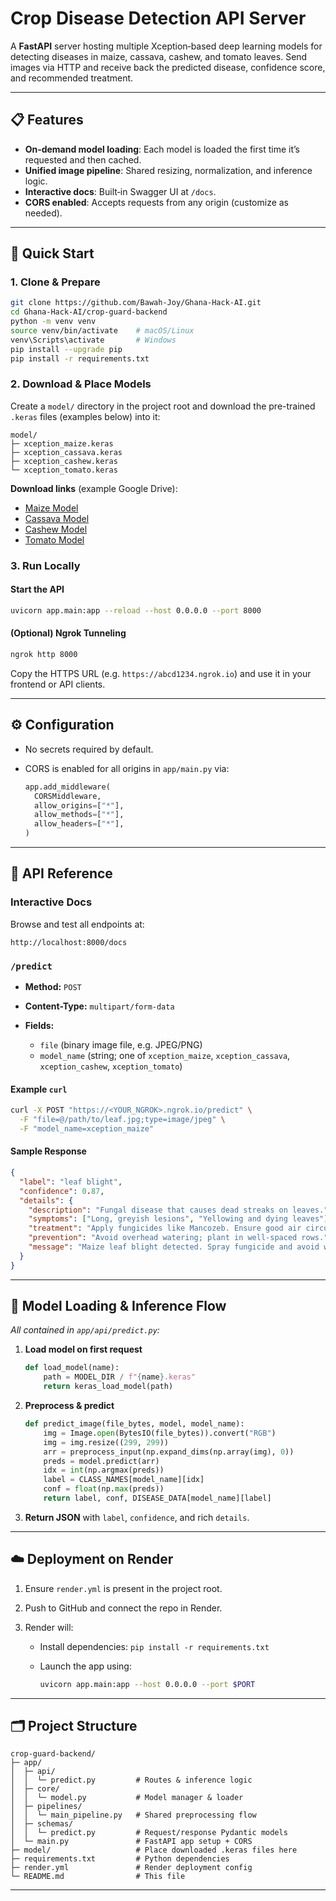 # Crop Disease Detection API Server

A **FastAPI** server hosting multiple Xception‑based deep learning models for detecting diseases in maize, cassava, cashew, and tomato leaves. Send images via HTTP and receive back the predicted disease, confidence score, and recommended treatment.

---

## 📋 Features

- **On‑demand model loading**: Each model is loaded the first time it’s requested and then cached.
- **Unified image pipeline**: Shared resizing, normalization, and inference logic.
- **Interactive docs**: Built‑in Swagger UI at `/docs`.
- **CORS enabled**: Accepts requests from any origin (customize as needed).

---

## 🚀 Quick Start

### 1. Clone & Prepare

```bash
git clone https://github.com/Bawah-Joy/Ghana-Hack-AI.git
cd Ghana-Hack-AI/crop-guard-backend
python -m venv venv
source venv/bin/activate    # macOS/Linux
venv\Scripts\activate       # Windows
pip install --upgrade pip
pip install -r requirements.txt
```

### 2. Download & Place Models

Create a `model/` directory in the project root and download the pre-trained `.keras` files (examples below) into it:

```
model/
├─ xception_maize.keras
├─ xception_cassava.keras
├─ xception_cashew.keras
└─ xception_tomato.keras
```

**Download links** (example Google Drive):

- [Maize Model](https://drive.google.com/file/d/1TLtyN5uzFUwMVL6TjTN3ejKZtZBXi2hw/view)
- [Cassava Model](https://drive.google.com/file/d/11mvp4TuIQ5NATksrRki-z2gWjJyU-j85/view)
- [Cashew Model](https://drive.google.com/file/d/1lxlHR6lWyOJJwZb9n6JST8yEd8VtcZK/view)
- [Tomato Model](https://drive.google.com/file/d/1A9a-t3kspjdxqmqz11OoK62D9JPortw3/view)

### 3. Run Locally

#### Start the API

```bash
uvicorn app.main:app --reload --host 0.0.0.0 --port 8000
```

#### (Optional) Ngrok Tunneling

```bash
ngrok http 8000
```

Copy the HTTPS URL (e.g. `https://abcd1234.ngrok.io`) and use it in your frontend or API clients.

---

## ⚙️ Configuration

- No secrets required by default.
- CORS is enabled for all origins in `app/main.py` via:

  ```python
  app.add_middleware(
    CORSMiddleware,
    allow_origins=["*"],
    allow_methods=["*"],
    allow_headers=["*"],
  )
  ```

---

## 📐 API Reference

### Interactive Docs

Browse and test all endpoints at:

```
http://localhost:8000/docs
```

### `/predict`

- **Method:** `POST`
- **Content-Type:** `multipart/form-data`
- **Fields:**

  - `file` (binary image file, e.g. JPEG/PNG)
  - `model_name` (string; one of `xception_maize`, `xception_cassava`, `xception_cashew`, `xception_tomato`)

#### Example `curl`

```bash
curl -X POST "https://<YOUR_NGROK>.ngrok.io/predict" \
  -F "file=@/path/to/leaf.jpg;type=image/jpeg" \
  -F "model_name=xception_maize"
```

#### Sample Response

```json
{
  "label": "leaf blight",
  "confidence": 0.87,
  "details": {
    "description": "Fungal disease that causes dead streaks on leaves.",
    "symptoms": ["Long, greyish lesions", "Yellowing and dying leaves"],
    "treatment": "Apply fungicides like Mancozeb. Ensure good air circulation.",
    "prevention": "Avoid overhead watering; plant in well-spaced rows.",
    "message": "Maize leaf blight detected. Spray fungicide and avoid wetting leaves during irrigation."
  }
}
```

---

## 🔄 Model Loading & Inference Flow

_All contained in `app/api/predict.py`:_

1. **Load model on first request**

   ```python
   def load_model(name):
       path = MODEL_DIR / f"{name}.keras"
       return keras_load_model(path)
   ```

2. **Preprocess & predict**

   ```python
   def predict_image(file_bytes, model, model_name):
       img = Image.open(BytesIO(file_bytes)).convert("RGB")
       img = img.resize((299, 299))
       arr = preprocess_input(np.expand_dims(np.array(img), 0))
       preds = model.predict(arr)
       idx = int(np.argmax(preds))
       label = CLASS_NAMES[model_name][idx]
       conf = float(np.max(preds))
       return label, conf, DISEASE_DATA[model_name][label]
   ```

3. **Return JSON** with `label`, `confidence`, and rich `details`.

---

## ☁️ Deployment on Render

1. Ensure `render.yml` is present in the project root.
2. Push to GitHub and connect the repo in Render.
3. Render will:

   - Install dependencies: `pip install -r requirements.txt`
   - Launch the app using:

     ```bash
     uvicorn app.main:app --host 0.0.0.0 --port $PORT
     ```

---

## 🗂️ Project Structure

```
crop-guard-backend/
├─ app/
│  ├─ api/
│  │  └─ predict.py         # Routes & inference logic
│  ├─ core/
│  │  └─ model.py           # Model manager & loader
│  ├─ pipelines/
│  │  └─ main_pipeline.py   # Shared preprocessing flow
│  ├─ schemas/
│  │  └─ predict.py         # Request/response Pydantic models
│  └─ main.py               # FastAPI app setup + CORS
├─ model/                   # Place downloaded .keras files here
├─ requirements.txt         # Python dependencies
├─ render.yml               # Render deployment config
└─ README.md                # This file
```

---
